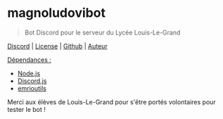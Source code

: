 # magnoludovibot

> Bot Discord pour le serveur du Lycée Louis-Le-Grand


[Discord][discord-url] |
[License][license-url] |
[Github][github-url] |
[Auteur][author-url]

<u>Dépendances :</u>
* [Node.js][node]
* [Discord.js][discordjs]
* [emrioutils][emrioutils]

Merci aux élèves de Louis-Le-Grand pour s'être portés volontaires pour tester le bot !

[discord-url]:https://discord.gg/wBGWaea
[license-url]:https://github.com/TheEmrio/magnoludovibot/blob/master/LICENSE
[github-url]:https://github.com/TheEmrio/magnoludovibot
[author-url]:https://github.com/TheEmrio

[node]:https://github.com/nodejs/node
[discordjs]:https://github.com/discordjs/discord.js
[emrioutils]:https://github.com/TheEmrio/emrioutils
